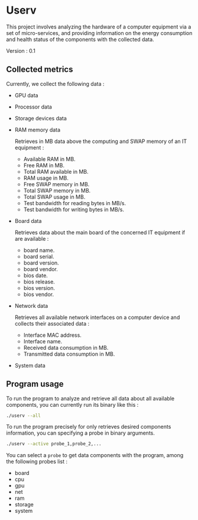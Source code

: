 # Userv

This project involves analyzing the hardware of a computer equipment via a set
of micro-services, and providing information on the energy consumption and
health status of the components with the collected data.

Version : 0.1

## Collected metrics

Currently, we collect the following data :

* GPU data

* Processor data

* Storage devices data

* RAM memory data

  Retrieves in MB data above the computing and SWAP memory of an IT equipment :

  * Available RAM in MB.
  * Free RAM in MB.
  * Total RAM available in MB.
  * RAM usage in MB.
  * Free SWAP memory in MB.
  * Total SWAP memory in MB.
  * Total SWAP usage in MB.
  * Test bandwidth for reading bytes in MB/s.
  * Test bandwidth for writing bytes in MB/s.

* Board data

  Retrieves data about the main board of the concerned IT equipment if are available :

  * board name.
  * board serial.
  * board version.
  * board vendor.
  * bios date.
  * bios release.
  * bios version.
  * bios vendor.

* Network data

  Retrieves all available network interfaces on a computer device and
  collects their associated data :

  * Interface MAC address.
  * Interface name.
  * Received data consumption in MB.
  * Transmitted data consumption in MB.

* System data

## Program usage

To run the program to analyze and retrieve all data about all available
components, you can currently run its binary like this :

```bash
./userv --all
```

To run the program precisely for only retrieves desired components information,
you can specifying a probe in binary arguments.

```bash
./userv --active probe_1,probe_2,...
```

You can select a `probe` to get data components with the program, among the following probes list :

* board
* cpu
* gpu
* net
* ram
* storage
* system
